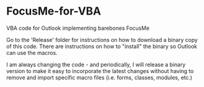 # FocusMe-for-VBA
VBA code for Outlook implementing barebones FocusMe

Go to the 'Release' folder for instructions on how to download a binary copy of this code.  There are instructions on how to "install" the binary so Outlook can use the macros.

I am always changing the code - and periodically, I will release a binary version to make it easy to incorporate the latest changes without having to remove and import specific macro files (i.e. forms, classes, modules, etc.)
